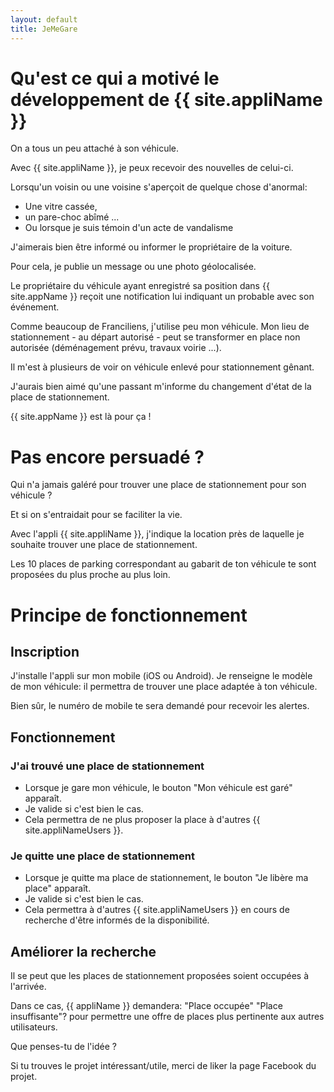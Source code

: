 ```yaml
---
layout: default
title: JeMeGare
---
```


# Qu'est ce qui a motivé le développement de {{ site.appliName }}

On a tous un peu attaché à son véhicule.

Avec {{ site.appliName }}, je peux recevoir des nouvelles de celui-ci.

Lorsqu'un voisin ou une voisine s'aperçoit de quelque chose d'anormal:
* Une vitre cassée,
* un pare-choc abîmé ...
* Ou lorsque je suis témoin d'un acte de vandalisme

J'aimerais bien être informé ou informer le propriétaire de la voiture.

Pour cela, je publie un message ou une photo géolocalisée.

Le propriétaire du véhicule ayant enregistré sa position dans {{ site.appName }} reçoit une notification lui indiquant un probable avec son événement.

Comme beaucoup de Franciliens, j'utilise peu mon véhicule.
Mon lieu de stationnement - au départ autorisé - peut se transformer en place non autorisée (déménagement prévu, travaux voirie ...).

Il m'est à plusieurs de voir on véhicule enlevé pour stationnement gênant.

J'aurais bien aimé qu'une passant m'informe du changement d'état de la place de stationnement.

{{ site.appName }} est là pour ça !

# Pas encore persuadé ?

Qui n'a jamais galéré pour trouver une place de stationnement pour son véhicule ?

Et si on s'entraidait pour se faciliter la vie.

Avec l'appli {{ site.appliName }}, j'indique la location près de laquelle je souhaite trouver une place de stationnement.

Les 10 places de parking correspondant au gabarit de ton véhicule te sont proposées du plus proche au plus loin.

# Principe de fonctionnement

## Inscription

J'installe l'appli sur mon mobile (iOS ou Android).
Je renseigne le modèle de mon véhicule: il permettra de trouver une place adaptée à ton véhicule.

Bien sûr, le numéro de mobile te sera demandé pour recevoir les alertes.

## Fonctionnement

### J'ai trouvé une place de stationnement

* Lorsque je gare mon véhicule, le bouton "Mon véhicule est garé" apparaît.
* Je valide si c'est bien le cas.
* Cela permettra de ne plus proposer la place à d'autres {{ site.appliNameUsers }}.

### Je quitte une place de stationnement

* Lorsque je quitte ma place de stationnement, le bouton "Je libère ma place" apparaît.
* Je valide si c'est bien le cas.
* Cela permettra à d'autres {{ site.appliNameUsers }} en cours de recherche d'être informés de la disponibilité.

## Améliorer la recherche

Il se peut que les places de stationnement proposées soient occupées à l'arrivée.

Dans ce cas, {{ appliName }} demandera: "Place occupée" "Place insuffisante"? pour permettre une offre de places plus pertinente aux autres utilisateurs.

Que penses-tu de l'idée ?

Si tu trouves le projet intéressant/utile, merci de liker la page Facebook du projet.
